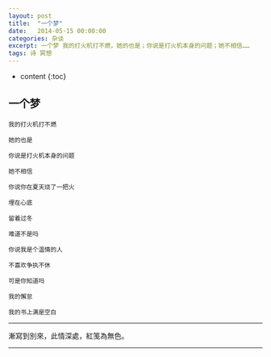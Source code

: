 ```yaml
---
layout: post
title:  "一个梦"
date:   2014-05-15 00:00:00
categories: 杂谈
excerpt: 一个梦 我的打火机打不燃，她的也是；你说是打火机本身的问题；她不相信……
tags: 诗 冥想
---
```


* content
{:toc}



## 一个梦

    我的打火机打不燃

    她的也是

    你说是打火机本身的问题

    她不相信

    你说你在夏天烧了一把火

    埋在心底

    留着过冬

    难道不是吗

    你说我是个温情的人

    不喜欢争执不休

    可是你知道吗

    我的懈怠

    我的书上满是空白 

---

 漸寫到別來，此情深處，紅笺為無色。 

---


